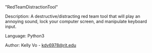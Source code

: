 "RedTeamDistractionTool" 

Description: A destructive/distracting red team tool that will play an annoying sound,
            lock your computer screen, and manipulate keyboard input.
            
Language: Python3

Author: Kelly Vo - kdv6978@rit.edu
